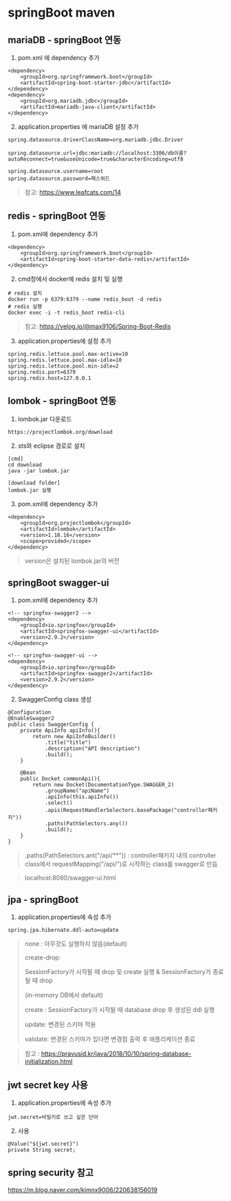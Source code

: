 # springBoot maven

## mariaDB - springBoot 연동

1. pom.xml 에 dependency 추가

```
<dependency>
	<groupId>org.springframework.boot</groupId>
	<artifactId>spring-boot-starter-jdbc</artifactId>
</dependency>
<dependency>
	<groupId>org.mariadb.jdbc</groupId>
	<artifactId>mariadb-java-client</artifactId>
</dependency>
```

2. application.properties 에 mariaDB 설정 추가

```
spring.datasource.driverClassName=org.mariadb.jdbc.Driver

spring.datasource.url=jdbc:mariadb://localhost:3306/db이름?autoReconnect=true&useUnicode=true&characterEncoding=utf8

spring.datasource.username=root
spring.datasource.password=패스워드
```

> 참고: https://www.leafcats.com/14



## redis - springBoot 연동

1. pom.xml에 dependency 추가

```
<dependency>
	<groupId>org.springframework.boot</groupId>
	<artifactId>spring-boot-starter-data-redis</artifactId>
</dependency>
```

2. cmd창에서 docker에 redis 설치 및 실행

```
# redis 설치
docker run -p 6379:6379 --name redis_boot -d redis
# redis 실행
docker exec -i -t redis_boot redis-cli
```

> 참고: https://velog.io/@max9106/Spring-Boot-Redis

3. application.properties에 설정 추가

```
spring.redis.lettuce.pool.max-active=10
spring.redis.lettuce.pool.max-idle=10
spring.redis.lettuce.pool.min-idle=2
spring.redis.port=6379
spring.redis.host=127.0.0.1
```



## lombok - springBoot 연동

1. lombok.jar 다운로드

```
https://projectlombok.org/download
```

2.  sts와 eclipse 경로로 설치

```
[cmd]
cd download
java -jar lombok.jar

[download folder]
lombok.jar 실행
```

3. pom.xml에 dependency 추가

```
<dependency>
	<groupId>org.projectlombok</groupId>
	<artifactId>lombok</artifactId>
	<version>1.18.16</version>
	<scope>provided</scope>
</dependency>
```

> version은 설치된 lombok.jar의 버전



## springBoot swagger-ui

1. pom.xml에 dependency 추가

```
<!-- springfox-swagger2 -->
<dependency>
	<groupId>io.springfox</groupId>
	<artifactId>springfox-swagger-ui</artifactId>
	<version>2.9.2</version>
</dependency>

<!-- springfox-swagger-ui -->
<dependency>
	<groupId>io.springfox</groupId>
	<artifactId>springfox-swagger2</artifactId>
	<version>2.9.2</version>
</dependency>
```

2. SwaggerConfig class 생성

```
@Configuration
@EnableSwagger2
public class SwaggerConfig {
	private ApiInfo apiInfo(){
		return new ApiInfoBuilder()
			.title("title")
			.description("API description")
			.build();
	}
	
	@Bean
	public Docket commonApi(){
		return new Docket(DocumentationType.SWAGGER_2)
			.groupName("apiName")
			.apiInfo(this.apiInfo())
			.select()
			.apis(RequestHandlerSelectors.basePackage("controller패키지"))
			.paths(PathSelectors.any())
			.build();
	}
}
```

> .paths(PathSelectors.ant("/api/**")) : controller패키지 내의 controller class에서 requestMapping("/api/")로 시작하는 class를 swagger로 만듬

> localhost:8080/swagger-ui.html



## jpa - springBoot

1. application.properties에 속성 추가

```
spring.jpa.hibernate.ddl-auto=update
```

> none : 아무것도 실행하지 않음(default)
>
> create-drop: 
>
> SessionFactory가 시작될 때 drop 및 create 실행 & SessionFactory가 종료될 때 drop
>
> (in-memory DB에서 default)
>
> create : SessionFactory가 시작될 때 database drop 후 생성된 ddl 실행
>
> update: 변경된 스키마 적용
>
> validate: 변경된 스키마가 있다면 변경점 출력 후 애플리케이션 종료

> 참고 : https://pravusid.kr/java/2018/10/10/spring-database-initialization.html



## jwt secret key 사용

1. application.properties에 속성 추가

```
jwt.secret=비밀키로 쓰고 싶은 단어
```

2. 사용

```
@Value("${jwt.secret}")
private String secret;
```



## spring security 참고

https://m.blog.naver.com/kimnx9006/220638156019

